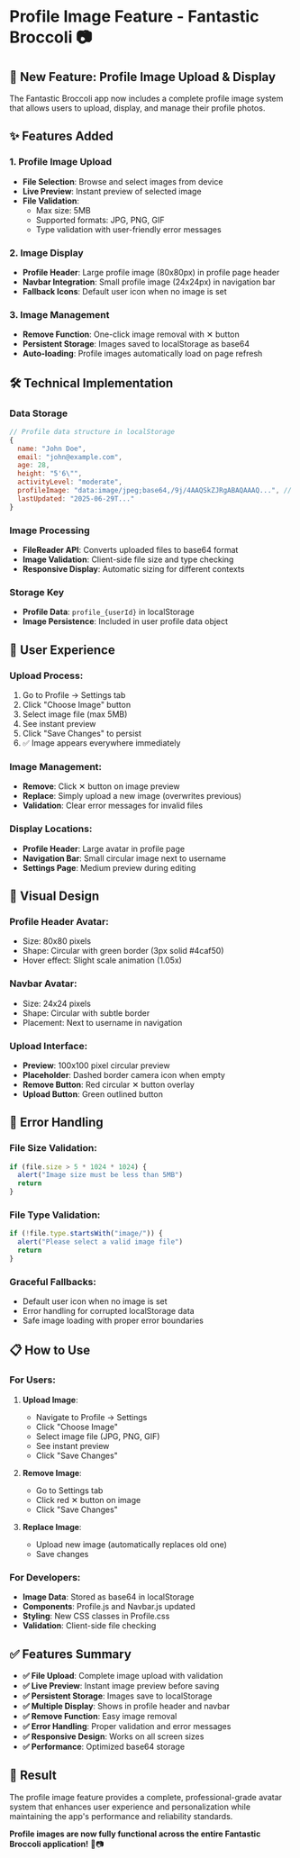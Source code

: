 # Profile Image Feature - Fantastic Broccoli 📷

## 🎯 **New Feature: Profile Image Upload & Display**

The Fantastic Broccoli app now includes a complete profile image system that allows users to upload, display, and manage their profile photos.

## ✨ **Features Added**

### **1. Profile Image Upload**

- **File Selection**: Browse and select images from device
- **Live Preview**: Instant preview of selected image
- **File Validation**:
  - Max size: 5MB
  - Supported formats: JPG, PNG, GIF
  - Type validation with user-friendly error messages

### **2. Image Display**

- **Profile Header**: Large profile image (80x80px) in profile page header
- **Navbar Integration**: Small profile image (24x24px) in navigation bar
- **Fallback Icons**: Default user icon when no image is set

### **3. Image Management**

- **Remove Function**: One-click image removal with ✕ button
- **Persistent Storage**: Images saved to localStorage as base64
- **Auto-loading**: Profile images automatically load on page refresh

## 🛠️ **Technical Implementation**

### **Data Storage**

```javascript
// Profile data structure in localStorage
{
  name: "John Doe",
  email: "john@example.com",
  age: 28,
  height: "5'6\"",
  activityLevel: "moderate",
  profileImage: "data:image/jpeg;base64,/9j/4AAQSkZJRgABAQAAAQ...", // Base64 encoded
  lastUpdated: "2025-06-29T..."
}
```

### **Image Processing**

- **FileReader API**: Converts uploaded files to base64 format
- **Image Validation**: Client-side file size and type checking
- **Responsive Display**: Automatic sizing for different contexts

### **Storage Key**

- **Profile Data**: `profile_{userId}` in localStorage
- **Image Persistence**: Included in user profile data object

## 📱 **User Experience**

### **Upload Process**:

1. Go to Profile → Settings tab
2. Click "Choose Image" button
3. Select image file (max 5MB)
4. See instant preview
5. Click "Save Changes" to persist
6. ✅ Image appears everywhere immediately

### **Image Management**:

- **Remove**: Click ✕ button on image preview
- **Replace**: Simply upload a new image (overwrites previous)
- **Validation**: Clear error messages for invalid files

### **Display Locations**:

- **Profile Header**: Large avatar in profile page
- **Navigation Bar**: Small circular image next to username
- **Settings Page**: Medium preview during editing

## 🎨 **Visual Design**

### **Profile Header Avatar**:

- Size: 80x80 pixels
- Shape: Circular with green border (3px solid #4caf50)
- Hover effect: Slight scale animation (1.05x)

### **Navbar Avatar**:

- Size: 24x24 pixels
- Shape: Circular with subtle border
- Placement: Next to username in navigation

### **Upload Interface**:

- **Preview**: 100x100 pixel circular preview
- **Placeholder**: Dashed border camera icon when empty
- **Remove Button**: Red circular ✕ button overlay
- **Upload Button**: Green outlined button

## 🔧 **Error Handling**

### **File Size Validation**:

```javascript
if (file.size > 5 * 1024 * 1024) {
  alert("Image size must be less than 5MB")
  return
}
```

### **File Type Validation**:

```javascript
if (!file.type.startsWith("image/")) {
  alert("Please select a valid image file")
  return
}
```

### **Graceful Fallbacks**:

- Default user icon when no image is set
- Error handling for corrupted localStorage data
- Safe image loading with proper error boundaries

## 📋 **How to Use**

### **For Users**:

1. **Upload Image**:

   - Navigate to Profile → Settings
   - Click "Choose Image"
   - Select image file (JPG, PNG, GIF)
   - See instant preview
   - Click "Save Changes"

2. **Remove Image**:

   - Go to Settings tab
   - Click red ✕ button on image
   - Click "Save Changes"

3. **Replace Image**:
   - Upload new image (automatically replaces old one)
   - Save changes

### **For Developers**:

- **Image Data**: Stored as base64 in localStorage
- **Components**: Profile.js and Navbar.js updated
- **Styling**: New CSS classes in Profile.css
- **Validation**: Client-side file checking

## ✅ **Features Summary**

- **✅ File Upload**: Complete image upload with validation
- **✅ Live Preview**: Instant image preview before saving
- **✅ Persistent Storage**: Images save to localStorage
- **✅ Multiple Display**: Shows in profile header and navbar
- **✅ Remove Function**: Easy image removal
- **✅ Error Handling**: Proper validation and error messages
- **✅ Responsive Design**: Works on all screen sizes
- **✅ Performance**: Optimized base64 storage

## 🎉 **Result**

The profile image feature provides a complete, professional-grade avatar system that enhances user experience and personalization while maintaining the app's performance and reliability standards.

**Profile images are now fully functional across the entire Fantastic Broccoli application!** 🥦📷
